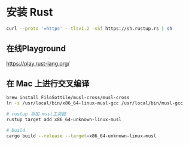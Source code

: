 # 安装 Rust


```bash
curl --proto '=https' --tlsv1.2 -sSf https://sh.rustup.rs | sh
```

## 在线Playground

https://play.rust-lang.org/

## 在 Mac 上进行交叉编译

```bash
brew install FiloSottile/musl-cross/musl-cross
ln -s /usr/local/bin/x86_64-linux-musl-gcc /usr/local/bin/musl-gcc

# rustup 添加 musl工具链
rustup target add x86_64-unknown-linux-musl

# build
cargo build --release --target=x86_64-unknown-linux-musl
```